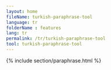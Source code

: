 ```yaml
---
layout: home
fileName: turkish-paraphrase-tool
language: tr
folderName : features
lang: tr
permalink: /tr/turkish-paraphrase-tool
tool: turkish-paraphrase-tool
---
```

{% include section/paraphrase.html %}